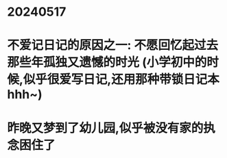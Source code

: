 # 20240517
# 不爱记日记的原因之一: 不愿回忆起过去那些年孤独又遗憾的时光 (小学初中的时候,似乎很爱写日记,还用那种带锁日记本hhh~)
# 昨晚又梦到了幼儿园,似乎被没有家的执念困住了
